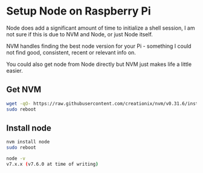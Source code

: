 # Setup Node on Raspberry Pi

Node does add a significant amount of time to initialize a shell session, I am not sure if this is due to NVM and Node, or just Node itself.

NVM handles finding the best node version for your Pi - something I could not find good, consistent, recent or relevant info on.

You could also get node from Node directly but NVM just makes life a little easier.

## Get NVM

```bash
wget -qO- https://raw.githubusercontent.com/creationix/nvm/v0.31.6/install.sh | bash
sudo reboot
```

## Install node

```bash
nvm install node
sudo reboot

node -v
v7.x.x (v7.6.0 at time of writing)
```
